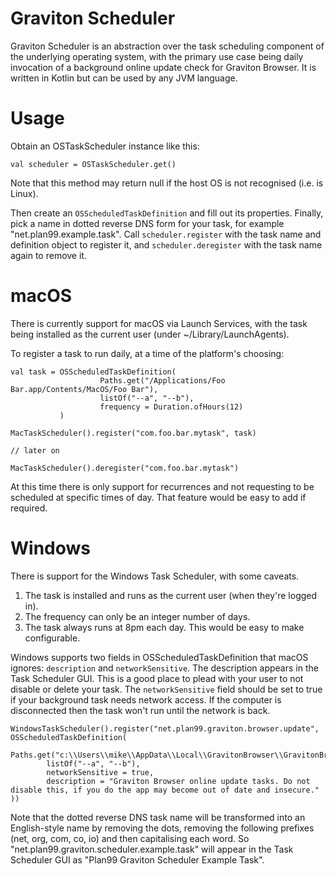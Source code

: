 # Graviton Scheduler

Graviton Scheduler is an abstraction over the task scheduling component of the underlying operating system, with the
primary use case being daily invocation of a background online update check for Graviton Browser. It is written in Kotlin
but can be used by any JVM language.

# Usage

Obtain an OSTaskScheduler instance like this:

`val scheduler = OSTaskScheduler.get()`

Note that this method may return null if the host OS is not recognised (i.e. is Linux).

Then create an `OSScheduledTaskDefinition` and fill out its properties. Finally, pick a name in dotted reverse DNS
form for your task, for example "net.plan99.example.task". Call `scheduler.register` with the task name and definition
object to register it, and `scheduler.deregister` with the task name again to remove it.

# macOS

There is currently support for macOS via Launch Services, with the task being installed as the current user 
(under ~/Library/LaunchAgents).

To register a task to run daily, at a time of the platform's choosing:

```
val task = OSScheduledTaskDefinition(
                    Paths.get("/Applications/Foo Bar.app/Contents/MacOS/Foo Bar"),
                    listOf("--a", "--b"),
                    frequency = Duration.ofHours(12)
           )

MacTaskScheduler().register("com.foo.bar.mytask", task)
    
// later on

MacTaskScheduler().deregister("com.foo.bar.mytask")
``` 

At this time there is only support for recurrences and not requesting to be scheduled at specific times of day.
That feature would be easy to add if required.

# Windows

There is support for the Windows Task Scheduler, with some caveats.

1. The task is installed and runs as the current user (when they're logged in).
2. The frequency can only be an integer number of days.
3. The task always runs at 8pm each day. This would be easy to make configurable.

Windows supports two fields in OSScheduledTaskDefinition that macOS ignores: `description` and `networkSensitive`.
The description appears in the Task Scheduler GUI. This is a good place to plead with your user to not disable
or delete your task. The `networkSensitive` field should be set to true if your background task needs network
access. If the computer is disconnected then the task won't run until the network is back.

```
WindowsTaskScheduler().register("net.plan99.graviton.browser.update", OSScheduledTaskDefinition(
        Paths.get("c:\\Users\\mike\\AppData\\Local\\GravitonBrowser\\GravitonBrowser.exe"),
        listOf("--a", "--b"),
        networkSensitive = true,
        description = "Graviton Browser online update tasks. Do not disable this, if you do the app may become out of date and insecure."
))
```

Note that the dotted reverse DNS task name will be transformed into an English-style name by removing the dots, removing
the following prefixes (net, org, com, co, io) and then capitalising each word. So "net.plan99.graviton.scheduler.example.task"
will appear in the Task Scheduler GUI as "Plan99 Graviton Scheduler Example Task".